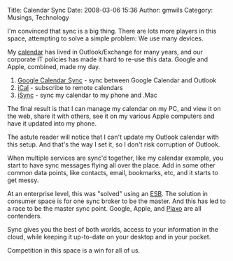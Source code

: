 Title: Calendar Sync
Date: 2008-03-06 15:36
Author: gmwils
Category: Musings, Technology

I'm convinced that sync is a big thing. There are lots more players in
this space, attempting to solve a simple problem: We use many devices.

</p>

My [calendar][] has lived in Outlook/Exchange for many years, and our
corporate IT policies has made it hard to re-use this data. Google and
Apple, combined, made my day.

</p>

1.  [Google Calendar Sync][] - sync between Google Calendar and Outlook
2.  [iCal][] - subscribe to remote calendars
3.  [iSync][] - sync my calendar to my phone and .Mac

</p>

The final result is that I can manage my calendar on my PC, and view it
on the web, share it with others, see it on my various Apple computers
and have it updated into my phone.

</p>

The astute reader will notice that I can't update my Outlook calendar
with this setup. And that's the way I set it, so I don't risk corruption
of Outlook.

</p>

When multiple services are sync'd together, like my calendar example,
you start to have sync messages flying all over the place. Add in some
other common data points, like contacts, email, bookmarks, etc, and it
starts to get messy.

</p>

At an enterprise level, this was "solved" using an [ESB][]. The solution
in consumer space is for one sync broker to be the master. And this has
led to a race to be the master sync point. Google, Apple, and [Plaxo][]
are all contenders.

</p>

Sync gives you the best of both worlds, access to your information in
the cloud, while keeping it up-to-date on your desktop and in your
pocket.

</p>

Competition in this space is a win for all of us.

</p>

  [calendar]: http://www.google.com/calendar/embed?src=gmwils%40gmail.com&ctz=Australia/Brisbane
  [Google Calendar Sync]: http://www.google.com/support/calendar/bin/answer.py?answer=89955
  [iCal]: http://en.wikipedia.org/wiki/ICal
  [iSync]: http://en.wikipedia.org/wiki/ISync
  [ESB]: http://en.wikipedia.org/wiki/Enterprise_service_bus
  [Plaxo]: http://en.wikipedia.org/wiki/Plaxo
